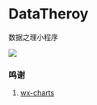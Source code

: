# DataTheroy
数据之理小程序

![](https://img.shields.io/badge/version-0.0.1.1-orange.svg)

### 鸣谢
1. [wx-charts](https://github.com/xiaolin3303/wx-charts)